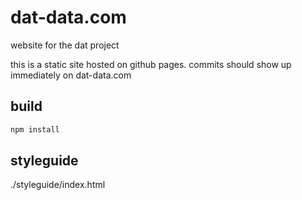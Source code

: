 dat-data.com
============

website for the dat project

this is a static site hosted on github pages. commits should show up immediately on dat-data.com

## build
```bash
npm install
```

## styleguide
./styleguide/index.html 